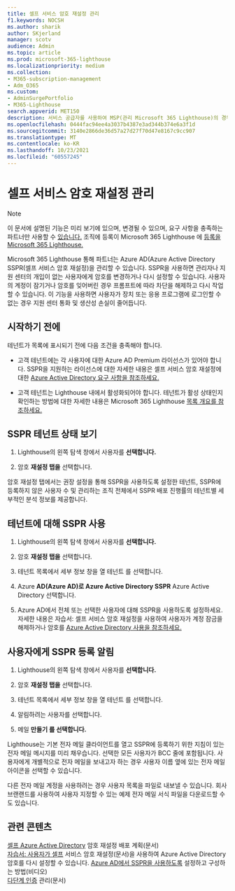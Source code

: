 ```yaml
---
title: 셀프 서비스 암호 재설정 관리
f1.keywords: NOCSH
ms.author: sharik
author: SKjerland
manager: scotv
audience: Admin
ms.topic: article
ms.prod: microsoft-365-lighthouse
ms.localizationpriority: medium
ms.collection:
- M365-subscription-management
- Adm_O365
ms.custom:
- AdminSurgePortfolio
- M365-Lighthouse
search.appverid: MET150
description: 서비스 공급자를 사용하여 MSP(관리 Microsoft 365 Lighthouse)의 경우 셀프 서비스 암호 재설정을 관리하는 방법을 배워야 합니다.
ms.openlocfilehash: 0444fac94ee4a3037b4387e3ad344b374e6a3f1d
ms.sourcegitcommit: 3140e2866de36d57a27d27f70d47e8167c9cc907
ms.translationtype: MT
ms.contentlocale: ko-KR
ms.lasthandoff: 10/23/2021
ms.locfileid: "60557245"
---
```

# <a name="manage-self-service-password-reset"></a>셀프 서비스 암호 재설정 관리

> [!NOTE]
> 이 문서에 설명된 기능은 미리 보기에 있으며, 변경될 수 있으며, 요구 사항을 충족하는 파트너만 사용할 수 [있습니다.](m365-lighthouse-requirements.md) 조직에 등록이 Microsoft 365 Lighthouse 에 [등록을 Microsoft 365 Lighthouse.](m365-lighthouse-sign-up.md)

Microsoft 365 Lighthouse 통해 파트너는 Azure AD(Azure Active Directory SSPR(셀프 서비스 암호 재설정)을 관리할 수 있습니다. SSPR을 사용하면 관리자나 지원 센터의 개입이 없는 사용자에게 암호를 변경하거나 다시 설정할 수 있습니다. 사용자의 계정이 잠기거나 암호를 잊어버린 경우 프롬프트에 따라 차단을 해제하고 다시 작업할 수 있습니다. 이 기능을 사용하면 사용자가 장치 또는 응용 프로그램에 로그인할 수 없는 경우 지원 센터 통화 및 생산성 손실이 줄어듭니다.

## <a name="before-you-begin"></a>시작하기 전에

테넌트가 목록에 표시되기 전에 다음 조건을 충족해야 합니다.

- 고객 테넌트에는 각 사용자에 대한 Azure AD Premium 라이선스가 있어야 합니다. SSPR을 지원하는 라이선스에 대한 자세한 내용은 셀프 서비스 암호 재설정에 대한 [Azure Active Directory 요구 사항을 참조하세요.](/azure/active-directory/authentication/concept-sspr-licensing)

- 고객 테넌트는 Lighthouse 내에서 활성화되어야 합니다. 테넌트가 활성 상태인지 확인하는 방법에 대한 자세한 내용은 Microsoft 365 Lighthouse [목록 개요를 참조하세요.](m365-lighthouse-tenant-list-overview.md)

## <a name="view-sspr-tenant-status"></a>SSPR 테넌트 상태 보기

1. Lighthouse의 왼쪽 탐색 창에서 사용자를 **선택합니다.**

2. 암호 **재설정 탭을** 선택합니다.

암호 재설정 탭에서는 권장 설정을 통해 SSPR을 사용하도록 설정한 테넌트, SSPR에 등록하지 않은 사용자 수 및 관리하는 조직 전체에서 SSPR 배포 진행률의 테넌트별 세부적인 분석 정보를 제공합니다.

## <a name="enable-sspr-for-a-tenant"></a>테넌트에 대해 SSPR 사용

1. Lighthouse의 왼쪽 탐색 창에서 사용자를 **선택합니다.**

2. 암호 **재설정 탭을** 선택합니다.

3. 테넌트 목록에서 세부 정보 창을 열 테넌트 를 선택합니다.

4. Azure **AD(Azure AD)로 Azure Active Directory SSPR** Azure Active Directory 선택합니다.

5. Azure AD에서 전체 또는 선택한 사용자에 대해 SSPR을 사용하도록 설정하세요. 자세한 내용은 자습서: 셀프 서비스 암호 재설정을 사용하여 사용자가 계정 잠금을 해제하거나 암호를 [Azure Active Directory 사용을 참조하세요.](/azure/active-directory/authentication/tutorial-enable-sspr)

## <a name="notify-users-to-register-for-sspr"></a>사용자에게 SSPR 등록 알림

1. Lighthouse의 왼쪽 탐색 창에서 사용자를 **선택합니다.**

2. 암호 **재설정 탭을** 선택합니다.

3. 테넌트 목록에서 세부 정보 창을 열 테넌트 를 선택합니다.

4. 알림하려는 사용자를 선택합니다.

5. 메일 **만들기 를 선택합니다.**

Lighthouse는 기본 전자 메일 클라이언트를 열고 SSPR에 등록하기 위한 지침이 있는 전자 메일 메시지를 미리 채우습니다. 선택한 모든 사용자가 BCC 줄에 포함됩니다. 사용자에게 개별적으로 전자 메일을 보내고자 하는 경우 사용자 이름 옆에 있는 전자 메일 아이콘을 선택할 수 있습니다.

다른 전자 메일 계정을 사용하려는 경우 사용자 목록을 파일로 내보낼 수 있습니다. 회사 브랜랜드를 사용하여 사용자 지정할 수 있는 예제 전자 메일 서식 파일을 다운로드할 수도 있습니다.

## <a name="related-content"></a>관련 콘텐츠

[셀프 Azure Active Directory](/azure/active-directory/authentication/howto-sspr-deployment) 암호 재설정 배포 계획(문서)\
[자습서: 사용자가 셀프](/azure/active-directory/authentication/tutorial-enable-sspr) 서비스 암호 재설정(문서)을 사용하여 Azure Active Directory 암호를 다시 설정할 수 있습니다.
[Azure AD에서 SSPR을 사용하도록](https://www.youtube.com/watch?v=rA8TvhNcCvQ) 설정하고 구성하는 방법(비디오)\
[다단계 인증](m365-lighthouse-manage-mfa.md) 관리(문서)
